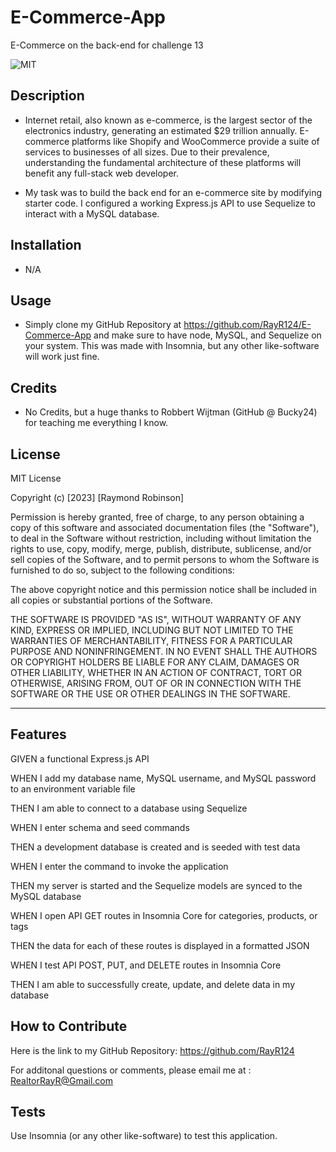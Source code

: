 # E-Commerce-App
E-Commerce on the back-end for challenge 13

![MIT](https://img.shields.io/bower/l/MI?label=License&style=plastic)


## Description

- Internet retail, also known as e-commerce, is the largest sector of the electronics industry, generating an estimated $29 trillion annually. E-commerce platforms like Shopify and WooCommerce provide a suite of services to businesses of all sizes. Due to their prevalence, understanding the fundamental architecture of these platforms will benefit any full-stack web developer.

- My task was to build the back end for an e-commerce site by modifying starter code. I configured a working Express.js API to use Sequelize to interact with a MySQL database.

## Installation

- N/A 

## Usage

- Simply clone my GitHub Repository at https://github.com/RayR124/E-Commerce-App and make sure to have node, MySQL, and Sequelize on your system. This was made with Insomnia, but any other like-software will work just fine.

## Credits

- No Credits, but a huge thanks to Robbert Wijtman (GitHub @ Bucky24) for teaching me everything I know.

## License

MIT License

Copyright (c) [2023] [Raymond Robinson]

Permission is hereby granted, free of charge, to any person obtaining a copy
of this software and associated documentation files (the "Software"), to deal
in the Software without restriction, including without limitation the rights
to use, copy, modify, merge, publish, distribute, sublicense, and/or sell
copies of the Software, and to permit persons to whom the Software is
furnished to do so, subject to the following conditions:

The above copyright notice and this permission notice shall be included in all
copies or substantial portions of the Software.

THE SOFTWARE IS PROVIDED "AS IS", WITHOUT WARRANTY OF ANY KIND, EXPRESS OR
IMPLIED, INCLUDING BUT NOT LIMITED TO THE WARRANTIES OF MERCHANTABILITY,
FITNESS FOR A PARTICULAR PURPOSE AND NONINFRINGEMENT. IN NO EVENT SHALL THE
AUTHORS OR COPYRIGHT HOLDERS BE LIABLE FOR ANY CLAIM, DAMAGES OR OTHER
LIABILITY, WHETHER IN AN ACTION OF CONTRACT, TORT OR OTHERWISE, ARISING FROM,
OUT OF OR IN CONNECTION WITH THE SOFTWARE OR THE USE OR OTHER DEALINGS IN THE
SOFTWARE.

---

## Features

GIVEN a functional Express.js API

WHEN I add my database name, MySQL username, and MySQL password to an environment variable file

THEN I am able to connect to a database using Sequelize

WHEN I enter schema and seed commands

THEN a development database is created and is seeded with test data

WHEN I enter the command to invoke the application

THEN my server is started and the Sequelize models are synced to the MySQL database

WHEN I open API GET routes in Insomnia Core for categories, products, or tags

THEN the data for each of these routes is displayed in a formatted JSON

WHEN I test API POST, PUT, and DELETE routes in Insomnia Core

THEN I am able to successfully create, update, and delete data in my database

## How to Contribute

Here is the link to my GitHub Repository: https://github.com/RayR124

For additonal questions or comments, please email me at : RealtorRayR@Gmail.com

## Tests

Use Insomnia (or any other like-software) to test this application.
